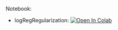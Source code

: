 Notebook:

* logRegRegularization: [![Open In Colab](https://colab.research.google.com/assets/colab-badge.svg)](https://colab.research.google.com/github/TemaBlag/ML/blob/main/regularization/logRegRegularization.ipynb)
